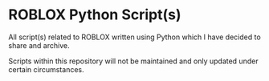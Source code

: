 # ROBLOX Python Script(s)

All script(s) related to ROBLOX written using Python which I have decided to share and archive.

Scripts within this repository will not be maintained and only updated under certain circumstances.
